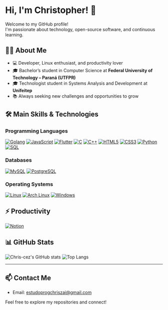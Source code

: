 # Hi, I'm Christopher! 👋

Welcome to my GitHub profile!  
I'm passionate about technology, open-source software, and continuous learning.

## 👨‍💻 About Me

- 💻 Developer, Linux enthusiast, and productivity lover
- 🎓 Bachelor’s student in Computer Science at **Federal University of Technology – Paraná (UTFPR)**
- 🎓 Technologist student in Systems Analysis and Development at **Unifeitep**
- 📚 Always seeking new challenges and opportunities to grow

## 🛠️ Main Skills & Technologies

### Programming Languages

[![Golang](https://img.shields.io/badge/Golang-00ADD8?style=for-the-badge&logo=go&logoColor=white)](https://golang.org/)
[![JavaScript](https://img.shields.io/badge/JavaScript-F7DF1E?style=for-the-badge&logo=javascript&logoColor=black)](https://developer.mozilla.org/docs/Web/JavaScript)
[![Flutter](https://img.shields.io/badge/Flutter-02569B?style=for-the-badge&logo=flutter&logoColor=white)](https://flutter.dev/)
[![C](https://img.shields.io/badge/C-00599C?style=for-the-badge&logo=c&logoColor=white)](https://en.wikipedia.org/wiki/C_(programming_language))
[![C++](https://img.shields.io/badge/C++-00599C?style=for-the-badge&logo=c%2B%2B&logoColor=white)](https://en.wikipedia.org/wiki/C%2B%2B)
[![HTML5](https://img.shields.io/badge/HTML5-E34F26?style=for-the-badge&logo=html5&logoColor=white)](https://developer.mozilla.org/docs/Web/HTML)
[![CSS3](https://img.shields.io/badge/CSS3-1572B6?style=for-the-badge&logo=css3&logoColor=white)](https://developer.mozilla.org/docs/Web/CSS)
[![Python](https://img.shields.io/badge/Python-3776AB?style=for-the-badge&logo=python&logoColor=white)](https://www.python.org/)
[![SQL](https://img.shields.io/badge/SQL-4479A1?style=for-the-badge&logo=postgresql&logoColor=white)](https://www.postgresql.org/)

### Databases

[![MySQL](https://img.shields.io/badge/MySQL-4479A1?style=for-the-badge&logo=mysql&logoColor=white)](https://www.mysql.com/)
[![PostgreSQL](https://img.shields.io/badge/PostgreSQL-4169E1?style=for-the-badge&logo=postgresql&logoColor=white)](https://www.postgresql.org/)

### Operating Systems

[![Linux](https://img.shields.io/badge/Linux-FCC624?style=for-the-badge&logo=linux&logoColor=black)](https://www.linux.org/)
[![Arch Linux](https://img.shields.io/badge/Arch_Linux-1793D1?style=for-the-badge&logo=arch-linux&logoColor=white)](https://archlinux.org/)
[![Windows](https://img.shields.io/badge/Windows-0078D6?style=for-the-badge&logo=windows&logoColor=white)](https://www.microsoft.com/windows)

## ⚡ Productivity

[![Notion](https://img.shields.io/badge/Notion-000000?style=for-the-badge&logo=notion&logoColor=white)](https://www.notion.so/)

## 📊 GitHub Stats

![Chris-cez's GitHub stats](https://github-readme-stats.vercel.app/api?username=Chris-cez&show_icons=true&theme=radical)
![Top Langs](https://github-readme-stats.vercel.app/api/top-langs/?username=Chris-cez&layout=compact&theme=radical)

---

## 📫 Contact Me

- Email: estudoprogchriszai@gmail.com

Feel free to explore my repositories and connect!
